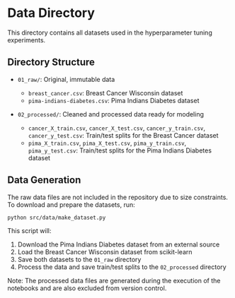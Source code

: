 # Data Directory

This directory contains all datasets used in the hyperparameter tuning experiments.

## Directory Structure

- `01_raw/`: Original, immutable data
  - `breast_cancer.csv`: Breast Cancer Wisconsin dataset
  - `pima-indians-diabetes.csv`: Pima Indians Diabetes dataset

- `02_processed/`: Cleaned and processed data ready for modeling
  - `cancer_X_train.csv`, `cancer_X_test.csv`, `cancer_y_train.csv`, `cancer_y_test.csv`: Train/test splits for the Breast Cancer dataset
  - `pima_X_train.csv`, `pima_X_test.csv`, `pima_y_train.csv`, `pima_y_test.csv`: Train/test splits for the Pima Indians Diabetes dataset

## Data Generation

The raw data files are not included in the repository due to size constraints. To download and prepare the datasets, run:

```bash
python src/data/make_dataset.py
```

This script will:
1. Download the Pima Indians Diabetes dataset from an external source
2. Load the Breast Cancer Wisconsin dataset from scikit-learn
3. Save both datasets to the `01_raw` directory
4. Process the data and save train/test splits to the `02_processed` directory

Note: The processed data files are generated during the execution of the notebooks and are also excluded from version control.


